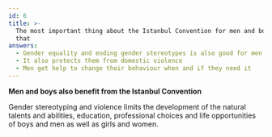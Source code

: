 ```yaml
---
id: 6
title: >-
  The most important thing about the Istanbul Convention for men and boys is
  that
answers:
  - Gender equality and ending gender stereotypes is also good for men and boys
  - It also protects them from domestic violence
  - Men get help to change their behaviour when and if they need it
---
```

**Men and boys also benefit from the Istanbul Convention**

Gender stereotyping and violence limits the development of the natural talents
and abilities, education, professional choices and life opportunities of boys
and men as well as girls and women.
